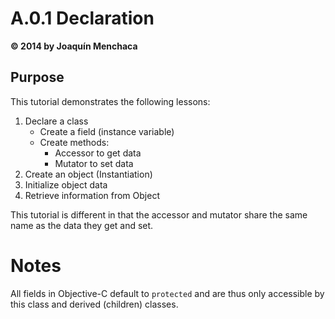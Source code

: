 # A.0.1 Declaration
**© 2014 by Joaquín Menchaca**

## Purpose

This tutorial demonstrates the following lessons:

 1. Declare a class
    * Create a field (instance variable)
    * Create methods:
      * Accessor to get data
      * Mutator to set data
 2. Create an object (Instantiation)
 3. Initialize object data
 4. Retrieve information from Object

This tutorial is different in that the accessor and mutator share the same name as the data they get and set.

# Notes

All fields in Objective-C default to `protected` and are thus only accessible by this class and derived (children) classes.
